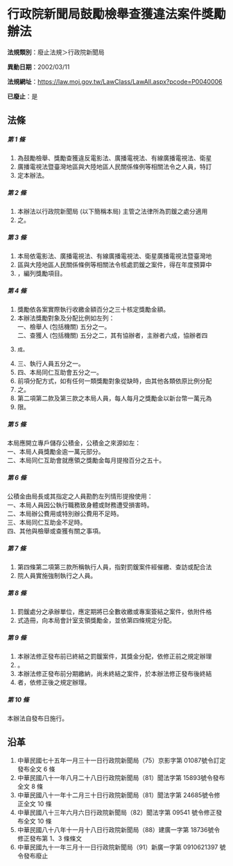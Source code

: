 # 行政院新聞局鼓勵檢舉查獲違法案件獎勵辦法

**法規類別**：廢止法規＞行政院新聞局

**異動日期**：2002/03/11  

**法規網址**：https://law.moj.gov.tw/LawClass/LawAll.aspx?pcode=P0040006

**已廢止**：是



## 法條
##### 第 1 條
1. 為鼓勵檢舉、獎勵查獲違反電影法、廣播電視法、有線廣播電視法、衛星
1. 廣播電視法暨臺灣地區與大陸地區人民關係條例等相關法令之人員，特訂
1. 定本辦法。

##### 第 2 條
1. 本辦法以行政院新聞局 (以下簡稱本局) 主管之法律所為罰鍰之處分適用
1. 之。

##### 第 3 條
1. 本局依電影法、廣播電視法、有線廣播電視法、衛星廣播電視法暨臺灣地
1. 區與大陸地區人民關係條例等相關法令核處罰鍰之案件，得在年度預算中
1. ，編列獎勵項目。

##### 第 4 條
1. 獎勵依各案實際執行收繳金額百分之三十核定獎勵金額。
1. 本辦法獎勵對象及分配比例如左列：  
一、檢舉人 (包括機關) 五分之一。  
二、查獲人 (包括機關) 五分之二，其有協辦者，主辦者六成，協辦者四
1.     成。
1. 三、執行人員五分之一。
1. 四、本局同仁互助會五分之一。
1. 前項分配方式，如有任何一類獎勵對象從缺時，由其他各類依原比例分配
1. 之。
1. 第二項第二款及第三款之本局人員，每人每月之獎勵金以新台幣一萬元為
1. 限。

##### 第 5 條
本局應開立專戶儲存公積金，公積金之來源如左：  
一、本局人員獎勵金逾一萬元部分。  
二、本局同仁互助會就應領之獎勵金每月提撥百分之五十。

##### 第 6 條
公積金由局長或其指定之人員勘酌左列情形提撥使用：  
一、本局人員因公執行職務致身體或財務遭受損害時。  
二、本局辦公費用或特別辦公費用不足時。  
三、本局同仁互助金不足時。  
四、其他與檢舉或查獲有關之事項。

##### 第 7 條
1. 第四條第二項第三款所稱執行人員，指對罰鍰案件經催繳、查訪或配合法
1. 院人員實施強制執行之人員。

##### 第 8 條
1. 罰鍰處分之承辦單位，應定期將已全數收繳或專案簽結之案件，依附件格
1. 式造冊，向本局會計室支領獎勵金，並依第四條規定分配。

##### 第 9 條
1. 本辦法修正發布前已終結之罰鍰案件，其獎金分配，依修正前之規定辦理
1. 。
1. 本辦法修正發布前分期繳納，尚未終結之案件，於本辦法修正發布後終結
1. 者，依修正後之規定辦理。

##### 第 10 條
本辦法自發布日施行。

## 沿革
1. 中華民國七十五年一月三十一日行政院新聞局（75）京影字第 01087號令訂定發布全文 6  條
1. 中華民國八十一年八月二十八日行政院新聞局（81）聞法字第 15893號令發布全文 8  條
1. 中華民國八十一年十二月三十日行政院新聞局（81）聞法字第 24685號令修正全文 10 條
1. 中華民國八十三年六月六日行政院新聞局（82）聞法字第 09541  號令修正發布全文 10 條
1. 中華民國八十八年十一月十八日行政院新聞局（88）建廣一字第 18736號令修正發布第 1、3 條條文
1. 中華民國九十一年三月十一日行政院新聞局（91）新廣一字第 0910621397 號令發布廢止
